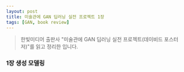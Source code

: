 ```yaml
---
layout: post
title: 미술관에 GAN 딥러닝 실전 프로젝트 1장
tags: [GAN, book review]
---
```


> 한빛미디어 출판사 "미술관에 GAN 딥러닝 실전 프로젝트(데이비드 포스터 저)"를 읽고 정리한 입니다.


### 1장 생성 모델링


